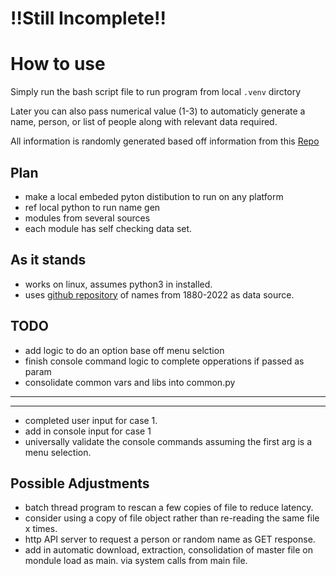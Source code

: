 # **!!Still Incomplete!!**

# How to use

Simply run the bash script file to run program from local `.venv` dirctory

Later you can also pass numerical value (1-3) to automaticly generate a name, person, or list of people along with relevant data required.

All information is randomly generated based off information from this [Repo](https://github.com/aruljohn/popular-baby-names.git)

## Plan
- make a local embeded pyton distibution to run on any platform
- ref local python to run name gen
- modules from several sources
- each module has self checking data set.

## As it stands
- works on linux, assumes python3 in installed.
- uses  [github repository](https://github.com/aruljohn/popular-baby-names.git) of names from 1880-2022 as data source.

## TODO
- add logic to do an option base off menu selction
- finish console command logic to complete opperations if passed as param
- consolidate common vars and libs into common.py


----
----


- completed user input for case 1.
- add in console input for case 1
- universally validate the console commands assuming the first arg is a menu selection.


## Possible Adjustments
- batch thread program to rescan a few copies of file to reduce latency.
- consider using a copy of file object rather than re-reading the same file x times.
- http API server to request a person or random name as GET response.
- add in automatic download, extraction, consolidation of master file on mondule load as main. via system calls from main file.
